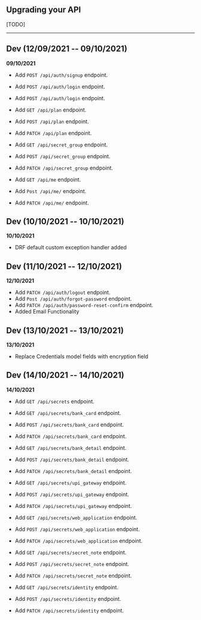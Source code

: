 ## Upgrading your API

[TODO]

----

## Dev (12/09/2021 -- 09/10/2021)

**09/10/2021**

- Add `POST /api/auth/signup` endpoint.
- Add `POST /api/auth/login` endpoint.
- Add `POST /api/auth/login` endpoint.

- Add `GET /api/plan` endpoint.
- Add `POST /api/plan` endpoint.
- Add `PATCH /api/plan` endpoint.

- Add `GET /api/secret_group` endpoint.
- Add `POST /api/secret_group` endpoint.
- Add `PATCH /api/secret_group` endpoint.

- Add `GET /api/me` endpoint.
- Add `Post /api/me/` endpoint.
- Add `PATCH /api/me/` endpoint.


## Dev (10/10/2021 -- 10/10/2021)

**10/10/2021**

- DRF default custom exception handler added


## Dev (11/10/2021 -- 12/10/2021)

**12/10/2021**

- Add `PATCH /api/auth/logout` endpoint.
- Add `Post /api/auth/forgot-password` endpoint.
- Add `PATCH /api/auth/password-reset-confirm` endpoint.
- Added Email Functionality


## Dev (13/10/2021 -- 13/10/2021)

**13/10/2021**

- Replace Credentials model fields with encryption field


## Dev (14/10/2021 -- 14/10/2021)

**14/10/2021**

- Add `GET /api/secrets` endpoint.

- Add `GET /api/secrets/bank_card` endpoint.
- Add `POST /api/secrets/bank_card` endpoint.
- Add `PATCH /api/secrets/bank_card` endpoint.

- Add `GET /api/secrets/bank_detail` endpoint.
- Add `POST /api/secrets/bank_detail` endpoint.
- Add `PATCH /api/secrets/bank_detail` endpoint.

- Add `GET /api/secrets/upi_gateway` endpoint.
- Add `POST /api/secrets/upi_gateway` endpoint.
- Add `PATCH /api/secrets/upi_gateway` endpoint.

- Add `GET /api/secrets/web_application` endpoint.
- Add `POST /api/secrets/web_application` endpoint.
- Add `PATCH /api/secrets/web_application` endpoint.

- Add `GET /api/secrets/secret_note` endpoint.
- Add `POST /api/secrets/secret_note` endpoint.
- Add `PATCH /api/secrets/secret_note` endpoint.

- Add `GET /api/secrets/identity` endpoint.
- Add `POST /api/secrets/identity` endpoint.
- Add `PATCH /api/secrets/identity` endpoint.
